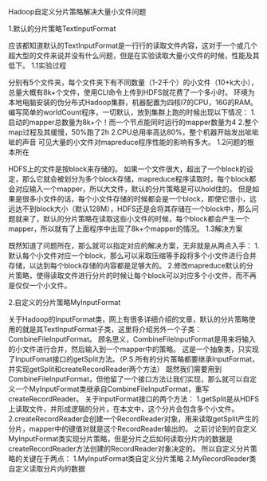 Hadoop自定义分片策略解决大量小文件问题
 
1.默认的分片策略TextInputFormat

应该都知道默认的TextInputFormat是一行行的读取文件内容，这对于一个或几个超大型的文件来说并没有什么问题，但是在实验读取大量小文件的时候，性能及其低下。
1.1实验过程

分别有5个文件夹，每个文件夹下有不同数量（1-2千个）的小文件（10+k大小），总量大概有8k+个文件，使用CLI命令上传到HDFS就花费了一个多小时。
环境为本地电脑安装的伪分布式Hadoop集群，机器配置为四核I7的CPU，16G的RAM。
编写简单的worldCount程序，一切默认，放到集群上跑的时候出现以下情况：
1.启动的mapper总数量为8k+个！而一个节点能同时运行的mapper数量为4 
2.整个map过程及其缓慢，50%跑了2h 
2.CPU总用率高达80%，整个机器开始发出呲呲呲的声音
可见大量的小文件对mapreduce程序性能的影响有多大。
1.2问题的根本所在

HDFS上的文件是按block来存储的。
如果一个文件很大，超出了一个block的设定，那么它就会被划分为多个block存储，mapreduce程序读取时，每个block都会对应输入一个mapper，所以大文件，默认的分片策略是可以hold住的。
但是如果是很多小文件的话，每个小文件存储的时候都会是一个block，即使它很小，远远达不到block大小（默认128M），HDFS还是会将其存储在一个block中，那么问题就来了，默认的分片策略在读取这些小文件的时候，每个block都会产生一个mapper，所以就有了上面程序中出现了8k+个mapper的情况。
1.3解决方案

既然知道了问题所在，那么就可以指定对应的解决方案，无非就是从两点入手：
1.默认每个小文件对应一个block，那么可以采取压缩等手段将多个小文件进行合并存储，以达到每个block存储的内容都是足够大的。 
2.修改mapreduce默认的分片策略，使得读取文件进行分片的时候让每个block可以对应多个小文件，而不再是仅仅一个小文件。
 
2.自定义的分片策略MyInputFormat

关于Hadoop的InputFormat类，网上有很多详细介绍的文章，默认的分片策略使用的就是其TextInputFormat子类，这里将介绍另外一个子类：CombineFileInputFormat。
顾名思义，CombineFileInputFormat是用来将输入的小文件进行合并，然后输入到一个mapper中的策略。 
这是一个抽象类，只实现了InputFomat接口的getSplit方法。（P.S.所有的分片策略都要继承InputFormat，并实现getSplit和createRecordReader两个方法） 
既然我们需要用到CombineFileInputFormat，但他留了一个接口方法让我们实现，那么就可以自定义一个MyInputFormat类继承自CombineFileInputFormat，重写createRecordReader。
关于InputFormat接口的两个方法：
1.getSplit是从HDFS上读取文件，并形成逻辑的分片，在本文中，这个分片会包含多个小文件。 
2.createRecordReader会创建一个RecordReader对象，用来读取getSplit产生的分片，mapper中的键值对就是这个RecordReader输出的。
之前讨论到的自定义MyInputFormat类实现分片策略，但是分片之后如何读取分片内的数据是createRecordReader方法创建的RecordReader对象决定的。
所以自定义分片策略的关键在于两点：
1.MyInputFormat类自定义分片策略 
2.MyRecordReader类自定义读取分片内的数据